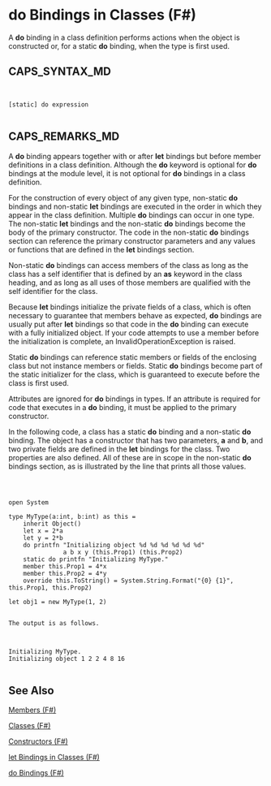 # do Bindings in Classes (F#)

A **do** binding in a class definition performs actions when the object is constructed or, for a static **do** binding, when the type is first used.


## CAPS_SYNTAX_MD



```


[static] do expression


```



## CAPS_REMARKS_MD
A **do** binding appears together with or after **let** bindings but before member definitions in a class definition. Although the **do** keyword is optional for **do** bindings at the module level, it is not optional for **do** bindings in a class definition.

For the construction of every object of any given type, non-static **do** bindings and non-static **let** bindings are executed in the order in which they appear in the class definition. Multiple **do** bindings can occur in one type. The non-static **let** bindings and the non-static **do** bindings become the body of the primary constructor. The code in the non-static **do** bindings section can reference the primary constructor parameters and any values or functions that are defined in the **let** bindings section.

Non-static **do** bindings can access members of the class as long as the class has a self identifier that is defined by an **as** keyword in the class heading, and as long as all uses of those members are qualified with the self identifier for the class.

Because **let** bindings initialize the private fields of a class, which is often necessary to guarantee that members behave as expected, **do** bindings are usually put after **let** bindings so that code in the **do** binding can execute with a fully initialized object. If your code attempts to use a member before the initialization is complete, an InvalidOperationException is raised.

Static **do** bindings can reference static members or fields of the enclosing class but not instance members or fields. Static **do** bindings become part of the static initializer for the class, which is guaranteed to execute before the class is first used.

Attributes are ignored for **do** bindings in types. If an attribute is required for code that executes in a **do** binding, it must be applied to the primary constructor.

In the following code, a class has a static **do** binding and a non-static **do** binding. The object has a constructor that has two parameters, **a** and **b**, and two private fields are defined in the **let** bindings for the class. Two properties are also defined. All of these are in scope in the non-static **do** bindings section, as is illustrated by the line that prints all those values.



```



open System

type MyType(a:int, b:int) as this =
    inherit Object()
    let x = 2*a
    let y = 2*b
    do printfn "Initializing object %d %d %d %d %d %d"
               a b x y (this.Prop1) (this.Prop2)
    static do printfn "Initializing MyType."
    member this.Prop1 = 4*x
    member this.Prop2 = 4*y
    override this.ToString() = System.String.Format("{0} {1}", this.Prop1, this.Prop2)

let obj1 = new MyType(1, 2)


```



    The output is as follows.




```


Initializing MyType.
Initializing object 1 2 2 4 8 16


```



## See Also
[Members &#40;F&#35;&#41;](Members+%28F%23%29.md)

[Classes &#40;F&#35;&#41;](Classes+%28F%23%29.md)

[Constructors &#40;F&#35;&#41;](Constructors+%28F%23%29.md)

[let Bindings in Classes &#40;F&#35;&#41;](let+Bindings+in+Classes+%28F%23%29.md)

[do Bindings &#40;F&#35;&#41;](do+Bindings+%28F%23%29.md)

